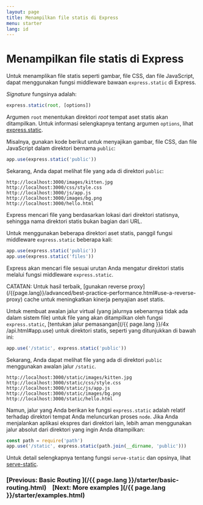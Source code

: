 ```yaml
---
layout: page
title: Menampilkan file statis di Express
menu: starter
lang: id
---
```


# Menampilkan file statis di Express

Untuk menamplikan file statis seperti gambar, file CSS, dan file JavaScript, dapat menggunakan fungsi middleware bawaan `express.static` di Express.

_Signature_ fungsinya adalah:

```js
express.static(root, [options])
```

Argumen `root` menentukan direktori _root_ tempat aset statis akan ditampilkan.
Untuk informasi selengkapnya tentang argumen `options`, lihat [express.static](/{{page.lang}}/4x/api.html#express.static).

Misalnya, gunakan kode berikut untuk menyajikan gambar, file CSS, dan file JavaScript dalam direktori bernama `public`:

```js
app.use(express.static('public'))
```

Sekarang, Anda dapat melihat file yang ada di direktori `public`:

```plain-text
http://localhost:3000/images/kitten.jpg
http://localhost:3000/css/style.css
http://localhost:3000/js/app.js
http://localhost:3000/images/bg.png
http://localhost:3000/hello.html
```

<div class="doc-box doc-info">
Express mencari file yang berdasarkan lokasi dari direktori statisnya, sehingga nama direktori statis bukan bagian dari URL.
</div>

Untuk menggunakan beberapa direktori aset statis, panggil fungsi middleware `express.static` beberapa kali:

```js
app.use(express.static('public'))
app.use(express.static('files'))
```

Express akan mencari file sesuai urutan Anda mengatur direktori statis melalui fungsi middleware `express.static`.

<div class="doc-box doc-info" markdown="1">CATATAN: Untuk hasil terbaik, [gunakan reverse proxy](/{{page.lang}}/advanced/best-practice-performance.html#use-a-reverse-proxy) cache untuk meningkatkan kinerja penyajian aset statis.
</div>

Untuk membuat awalan jalur virtual (yang jalurnya sebenarnya tidak ada dalam sistem file) untuk file yang akan ditampilkan oleh fungsi `express.static`, [tentukan jalur pemasangan](/{{ page.lang }}/4x /api.html#app.use) untuk direktori statis, seperti yang ditunjukkan di bawah ini:

```js
app.use('/static', express.static('public'))
```

Sekarang, Anda dapat melihat file yang ada di direktori `public` menggunakan awalan jalur `/static`.

```plain-text
http://localhost:3000/static/images/kitten.jpg
http://localhost:3000/static/css/style.css
http://localhost:3000/static/js/app.js
http://localhost:3000/static/images/bg.png
http://localhost:3000/static/hello.html
```

Namun, jalur yang Anda berikan ke fungsi `express.static` adalah relatif terhadap direktori tempat Anda meluncurkan proses `node`. Jika Anda menjalankan aplikasi ekspres dari direktori lain, lebih aman menggunakan jalur absolut dari direktori yang ingin Anda ditampilkan:

```js
const path = require('path')
app.use('/static', express.static(path.join(__dirname, 'public')))
```

Untuk detail selengkapnya tentang fungsi `serve-static` dan opsinya, lihat [serve-static](/resources/middleware/serve-static.html).

### [Previous: Basic Routing ](/{{ page.lang }}/starter/basic-routing.html)&nbsp;&nbsp;&nbsp;&nbsp;[Next: More examples ](/{{ page.lang }}/starter/examples.html)
